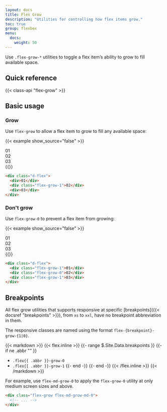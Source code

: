 ```yaml
---
layout: docs
title: Flex Grow
description: "Utilities for controlling how flex items grow."
toc: true
group: flexbox
menu:
  docs:
    weight: 50
---
```


Use `.flex-grow-*` utilities to toggle a flex item’s ability to grow to fill available space.

## Quick reference 

{{< class-api "flex-grow" >}}

## Basic usage

### Grow

Use `flex-grow` to allow a flex item to grow to fill any available space:

{{< example show_source="false" >}}
  <div class="d-flex bg-striped-purple gap-4 rounded">
    <div class="d-flex align-items-center justify-content-center text-bg-purple rounded bd-w-14 bd-h-14">01</div>
    <div class="d-flex flex-grow-1 align-items-center justify-content-center text-bg-purple rounded bd-w-14 bd-h-14">02</div>
    <div class="d-flex align-items-center justify-content-center text-bg-purple rounded bd-w-14 bd-h-14">03</div>
  </div>
{{</ example >}}

```html
<div class="d-flex">
  <div>01</div>
  <div class="flex-grow-1">02</div>
  <div>03</div>
</div>
```

### Don't grow

Use `flex-grow-0` to prevent a flex item from growing:

{{< example show_source="false" >}}
  <div class="d-flex gap-4 bg-striped-purple">
  <div class="flex-grow-1 d-flex align-items-center justify-content-center text-bg-purple rounded bd-w-14 bd-h-14">01</div>
  <div class="flex-grow-0 d-flex align-items-center justify-content-center text-bg-purple rounded bd-w-14 bd-h-14">02</div>
  <div class="flex-grow-1 d-flex align-items-center justify-content-center text-bg-purple rounded bd-w-14 bd-h-14">03</div>
  </div>
{{</ example >}}

```html
<div class="d-flex">
  <div class="flex-grow-1">01</div>
  <div class="flex-grow-0">02</div>
  <div class="flex-grow-1">03</div>
</div>
```

## Breakpoints

All flex grow utilities that supports responsive at specific [breakpoints]({{< docsref "breakpoints" >}}), from `xs` to `xxl`, have no breakpoint abbreviation in them. 

The responsive classes are named using the format `flex-{breakpoint}-grow-{1|0}`.

{{< markdown >}}
{{< flex.inline >}}
{{- range $.Site.Data.breakpoints }}
{{- if ne .abbr "" }}
- `.flex{{ .abbr }}-grow-0`
- `.flex{{ .abbr }}-grow-1`
{{- end -}}
{{- end -}}
{{< /flex.inline >}}
{{< /markdown >}}

For example, use `flex-md-grow-0` to apply the `flex-grow-0` utility at only medium screen sizes and above.

```html
<div class="flex-grow flex-md-grow-md-0">
  <!-- ... -->
</div>
```
